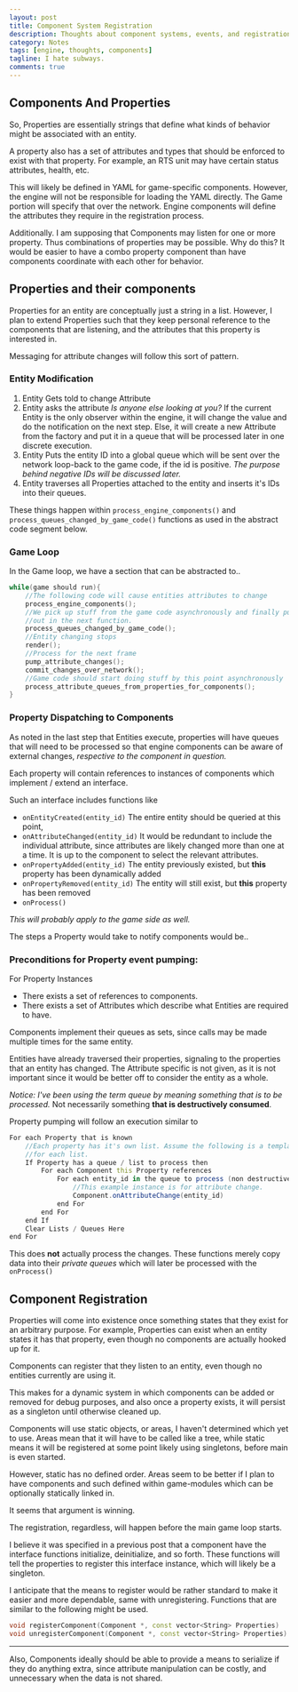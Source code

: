 ```yaml
---
layout: post
title: Component System Registration
description: Thoughts about component systems, events, and registration
category: Notes
tags: [engine, thoughts, components]
tagline: I hate subways.  
comments: true
---
```



## Components And Properties

So, Properties are essentially strings that define what kinds of 
behavior might be associated with an entity.

A property also has a set of attributes and types that should be
enforced to exist with that property. For example, an RTS unit
may have certain status attributes, health, etc.

This will likely be defined in YAML for game-specific components.
However, the engine will not be responsible for loading the YAML
directly. The Game portion will specify that over the network.
Engine components will define the attributes they require in the
registration process.

Additionally. I am supposing that Components may listen for one
or more property. Thus combinations of properties may be possible.
Why do this? It would be easier to have a combo property component
than have components coordinate with each other for behavior.
<!--more-->


## Properties and their components
Properties for an entity are conceptually just a string in a list.
However, I plan to extend Properties such that they keep personal 
reference to the components that are listening, and the attributes
that this property is interested in. 

Messaging for attribute changes will follow this sort of pattern.

### Entity Modification

1. Entity Gets told to change Attribute
2. Entity asks the attribute *Is anyone else looking at you?*
    If the current Entity is the only observer within the engine,
    it will change the value and do the notification on the next
    step. Else, it will create a new Attribute from the factory
    and put it in a queue that will be processed later in one
    discrete execution.
3. Entity Puts the entity ID into a global queue which will be
    sent over the network loop-back to the game code, if the id
    is positive. *The purpose behind negative IDs will be discussed
    later.*
4. Entity traverses all Properties attached to the entity and
    inserts it's IDs into their queues.

These things happen within `process_engine_components()` and 
`process_queues_changed_by_game_code()` functions as used in the 
abstract code segment below.

### Game Loop

In the Game loop, we have a section that can be abstracted to..

```cpp
while(game should run){
    //The following code will cause entities attributes to change
    process_engine_components();
    //We pick up stuff from the game code asynchronously and finally pump them
    //out in the next function.
    process_queues_changed_by_game_code();
    //Entity changing stops
    render();
    //Process for the next frame
    pump_attribute_changes();
    commit_changes_over_network(); 
    //Game code should start doing stuff by this point asynchronously
    process_attribute_queues_from_properties_for_components();
}
```

### Property Dispatching to Components

As noted in the last step that Entities execute, properties
will have queues that will need to be processed so that 
engine components can be aware of external changes, *respective
to the component in question.*

Each property will contain references to instances of components
which implement / extend an interface. 

Such an interface includes functions like

+ `onEntityCreated(entity_id)` 
    The entire entity should be queried at this point,
+ `onAttributeChanged(entity_id)` 
    It would be redundant to include the individual attribute,
    since attributes are likely changed more than one at a time.
    It is up to the component to select the relevant attributes.
+ `onPropertyAdded(entity_id)`
    The entity previously existed, but **this** property has been
    dynamically added
+ `onPropertyRemoved(entity_id)`
    The entity will still exist, but **this** property has been removed
+ `onProcess()`

*This will probably apply to the game side as well.*

The steps a Property would take to notify components would be..

### Preconditions for Property event pumping:

For Property Instances

+ There exists a set of references to components.
+ There exists a set of Attributes which describe what Entities are 
    required to have.

Components implement their queues as sets, since calls may be made
multiple times for the same entity.

Entities have already traversed their properties, signaling to the 
properties that an entity has changed. The Attribute specific is not
given, as it is not important since it would be better off to consider
the entity as a whole.

*Notice: I've been using the term queue by meaning something that is to
be processed.* Not necessarily something **that is destructively consumed**.

Property pumping will follow an execution similar to

```actionscript
For each Property that is known
    //Each property has it's own list. Assume the following is a template
    //for each list.
    If Property has a queue / list to process then
        For each Component this Property references
            For each entity_id in the queue to process (non destructively)
                //This example instance is for attribute change.
                Component.onAttributeChange(entity_id)
            end For
        end For
    end If
    Clear Lists / Queues Here
end For
```

This does **not** actually process the changes. These functions
merely copy data into their *private queues* which will later be
processed with the `onProcess()`

## Component Registration

Properties will come into existence once something states that
they exist for an arbitrary purpose. For example, Properties can
exist when an entity states it has that property, even though no
components are actually hooked up for it.

Components can register that they listen to an entity, even though
no entities currently are using it.

This makes for a dynamic system in which components can be added
or removed for debug purposes, and also once a property exists, 
it will persist as a singleton until otherwise cleaned up.

Components will use static objects, or areas, I haven't determined
which yet to use. Areas mean that it will have to be called
like a tree, while static means it will be registered at some point
likely using singletons, before main is even started.

However, static has no defined order. Areas seem to be better if 
I plan to have components and such defined within game-modules 
which can be optionally statically linked in.

It seems that argument is winning.

The registration, regardless, will happen before the main game loop starts. 

I believe it was specified in a previous post that a component have the
interface functions initialize, deinitialize, and so forth. These functions
will tell the properties to register this interface instance, which will
likely be a singleton. 

I anticipate that the means to register would be rather standard to make
it easier and more dependable, same with unregistering. 
Functions that are similar to the following might be used.

```cpp
void registerComponent(Component *, const vector<String> Properties)
void unregisterComponent(Component *, const vector<String> Properties)
```

----

Also, Components ideally should be able to provide a means to serialize
if they do anything extra, since attribute manipulation can be costly,
and unnecessary when the data is not shared.